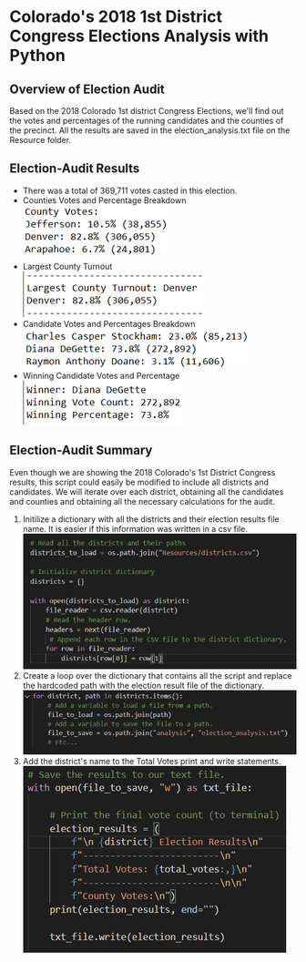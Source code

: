 # Colorado's 2018 1st District Congress Elections Analysis with Python

## Overview of Election Audit
Based on the 2018 Colorado 1st district Congress Elections, we'll find out the votes and percentages of the running candidates and the counties of the precinct. All the results are saved in the election_analysis.txt file on the Resource folder.

## Election-Audit Results
* There was a total of 369,711 votes casted in this election.
* Counties Votes and Percentage Breakdown
![](Resources/Counties_Votes.png)
* Largest County Turnout
![](Resources/Largest_Turnout.png)
* Candidate Votes and Percentages Breakdown
![](Resources/Candidates_Votes.png)
* Winning Candidate Votes and Percentage
![](Resources/Winner_Candidate.png)

## Election-Audit Summary
Even though we are showing the 2018 Colorado's 1st District Congress results, this script could easily be modified to include all districts and candidates. We will iterate over each district, obtaining all the candidates and counties and obtaining all the necessary calculations for the audit.
1. Initilize a dictionary with all the districts and their election results file name. It is easier if this information was written in a csv file.
![](Resources/Read_Districts.png)
2. Create a loop over the dictionary that contains all the script and replace the hardcoded path with the election result file of the dictionary.
![](Resources/For_Districts.png)
3. Add the district's name to the Total Votes print and write statements.
![](Resources/Print_1.png)



